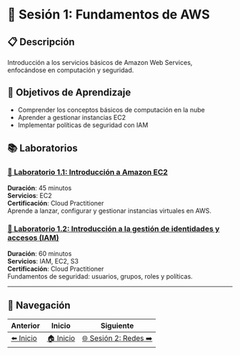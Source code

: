 # 🔰 Sesión 1: Fundamentos de AWS

## 📋 Descripción
Introducción a los servicios básicos de Amazon Web Services, enfocándose en computación y seguridad.

## 🎯 Objetivos de Aprendizaje
- Comprender los conceptos básicos de computación en la nube
- Aprender a gestionar instancias EC2
- Implementar políticas de seguridad con IAM

## 📚 Laboratorios

### [📖 Laboratorio 1.1: Introducción a Amazon EC2](./introduccion-a-amazon-ec2/README.md)
**Duración**: 45 minutos  
**Servicios**: EC2  
**Certificación**: Cloud Practitioner  
Aprende a lanzar, configurar y gestionar instancias virtuales en AWS.

### [🔐 Laboratorio 1.2: Introducción a la gestión de identidades y accesos (IAM)](./introduccion-a-la-gestion-de-identidades-y-accesos-iam/README.md)
**Duración**: 60 minutos  
**Servicios**: IAM, EC2, S3  
**Certificación**: Cloud Practitioner  
Fundamentos de seguridad: usuarios, grupos, roles y políticas.

---

## 🧭 Navegación

| Anterior | Inicio | Siguiente |
|----------|--------|-----------|
| [⬅️ Inicio](../README.md) | [🏠 Inicio](../README.md) | [🌐 Sesión 2: Redes ➡️](../sesion-02/README.md) |
